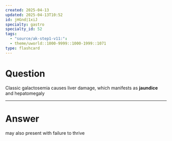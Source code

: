 ```yaml
---
created: 2025-04-13
updated: 2025-04-13T10:52
id: jHGnd|1xiJ
specialty: gastro
specialty_id: 52
tags:
  - "source/ak-step1-v11:": 
  - theme/uworld::1000-9999::1000-1999::1071
type: flashcard
---
```


# Question
Classic galactosemia causes liver damage, which manifests as **jaundice** and hepatomegaly

---

# Answer
may also present with failure to thrive